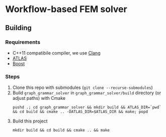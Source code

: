 # Workflow-based FEM solver

## Building

### Requirements

* C++11 compatibile compiler, we use [Clang](http://clang.llvm.org)
* [ATLAS](http://math-atlas.sourceforge.net)
* [Boost](http://www.boost.org)

### Steps

1. Clone this repo with submodules (`git clone --recurse-submodules`)
2. Build `graph_grammar_solver` in `graph_grammar_solver/build` directory (or adjust paths) with Cmake
   ```
   pushd .; cd graph_grammar_solver && mkdir build && ATLAS_DIR=`pwd` && cd build && cmake .. -DATLAS_DIR=$ATLAS_DIR && make; popd
   ```
3. Build this project 
   ```
   mkdir build && cd build && cmake .. && make
   ```